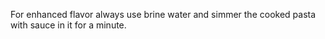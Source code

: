 For enhanced flavor always use brine water and simmer the cooked pasta with sauce in it for a minute.